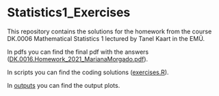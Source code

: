 # Statistics1_Exercises

This repository contains the solutions for the homework from the course DK.0006 Mathematical Statistics 1 lectured by Tanel Kaart in the EMÜ.

In pdfs you can find the final pdf with the answers ([DK.0016.Homework_2021_MarianaMorgado.pdf](https://github.com/marianarmorgado/Statistics1_Exercises/blob/main/pdfs/DK.0016.Homework_2021_MarianaMorgado.pdf)).

In scripts you can find the coding solutions ([exercises.R](https://github.com/marianarmorgado/Statistics1_Exercises/blob/main/scripts/exercises.R)).

In [outputs](https://github.com/marianarmorgado/Statistics1_Exercises/tree/main/outputs) you can find the output plots.
